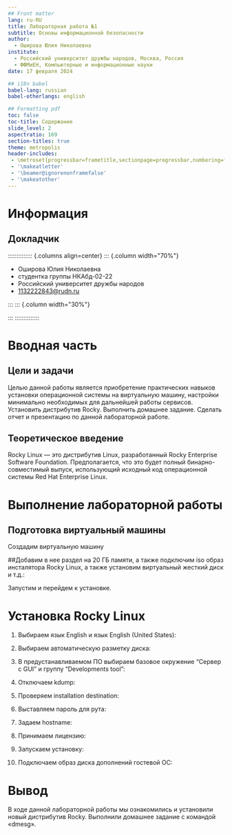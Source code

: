 ```yaml
---
## Front matter
lang: ru-RU
title: Лабораторная работа №1
subtitle: Основы информационной безопасности
author:
  - Оширова Юлия Николаевна
institute:
  - Российский университет дружбы народов, Москва, Россия
  - ФФМиЕН, Компьютерные и информационные науки 
date: 17 февраля 2024

## i18n babel
babel-lang: russian
babel-otherlangs: english

## Formatting pdf
toc: false
toc-title: Содержание
slide_level: 2
aspectratio: 169
section-titles: true
theme: metropolis
header-includes:
 - \metroset{progressbar=frametitle,sectionpage=progressbar,numbering=fraction}
 - '\makeatletter'
 - '\beamer@ignorenonframefalse'
 - '\makeatother'
---
```


# Информация

## Докладчик

:::::::::::::: {.columns align=center}
::: {.column width="70%"}

  * Оширова Юлия Николаевна
  * студентка группы НКАбд-02-22
  * Российский университет дружбы народов
  * [1132222843@rudn.ru](mailto:1132222843@rudn.ru)

:::
::: {.column width="30%"}

:::
::::::::::::::

# Вводная часть

## Цели и задачи

Целью данной работы является приобретение практических навыков установки операционной системы на виртуальную машину, настройки минимально необходимых для дальнейшей работы сервисов. Установить дистрибутив Rocky. Выполнить домашнее задание. Сделать отчет и презентацию по данной лабораторной работе.

## Теоретическое введение

Rocky Linux — это дистрибутив Linux, разработанный Rocky Enterprise Software Foundation. Предполагается, что это будет полный бинарно-совместимый выпуск, использующий исходный код операционной системы Red Hat Enterprise Linux. 

# Выполнение лабораторной работы

## Подготовка виртуальный машины
Создадим виртуальную машину

##Добавим в нее раздел на 20 ГБ памяти, а также подключим iso образ инсталятора Rocky Linux, а также установим виртуальный жесткий диск и т.д.:

Запустим и перейдем к установке.

# Установка Rocky Linux

1. Выбираем язык English и язык English (United States):

2. Выбираем автоматическую разметку диска:

3. В предустанавливаемом ПО выбираем базовое окружение “Сервер с GUI” и группу “Developments tool”:

4. Отключаем kdump:

5. Проверяем installation destination:

6. Выставляем пароль для рута:

7. Задаем hostname:

8. Принимаем лицензию:

9. Запускаем установку:

10. Подключаем образ диска дополнений гостевой ОС:

# Вывод

В ходе данной лабораторной работы мы ознакомились и установили новый дистрибутив Rocky. Выполнили домашнее задание с командой «dmesg».
